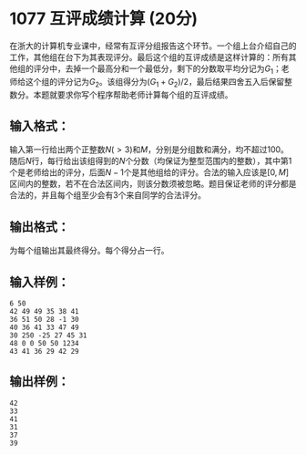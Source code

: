 # 1077 互评成绩计算 (20分)
在浙大的计算机专业课中，经常有互评分组报告这个环节。一个组上台介绍自己的工作，其他组在台下为其表现评分。最后这个组的互评成绩是这样计算的：所有其他组的评分中，去掉一个最高分和一个最低分，剩下的分数取平均分记为$G_1$；老师给这个组的评分记为$G_2$。该组得分为$(G_1+G_2)/2$，最后结果四舍五入后保留整数分。本题就要求你写个程序帮助老师计算每个组的互评成绩。
## 输入格式：
输入第一行给出两个正整数$N(>3)$和$M$，分别是分组数和满分，均不超过100。随后$N$行，每行给出该组得到的$N$个分数（均保证为整型范围内的整数），其中第1个是老师给出的评分，后面$N−1$个是其他组给的评分。合法的输入应该是$[0,M]$区间内的整数，若不在合法区间内，则该分数须被忽略。题目保证老师的评分都是合法的，并且每个组至少会有$3$个来自同学的合法评分。
## 输出格式：
为每个组输出其最终得分。每个得分占一行。
## 输入样例：
```
6 50
42 49 49 35 38 41
36 51 50 28 -1 30
40 36 41 33 47 49
30 250 -25 27 45 31
48 0 0 50 50 1234
43 41 36 29 42 29
``` 
## 输出样例：
```
42
33
41
31
37
39
```